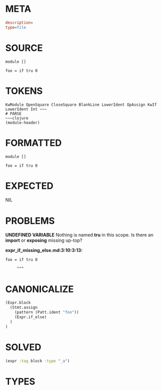 # META
~~~ini
description=
type=file
~~~
# SOURCE
~~~roc
module []

foo = if tru 0
~~~
# TOKENS
~~~text
KwModule OpenSquare CloseSquare BlankLine LowerIdent OpAssign KwIf LowerIdent Int ~~~
# PARSE
~~~clojure
(module-header)
~~~
# FORMATTED
~~~roc
module []

foo = if tru 0
~~~
# EXPECTED
NIL
# PROBLEMS
**UNDEFINED VARIABLE**
Nothing is named **tru** in this scope.
Is there an **import** or **exposing** missing up-top?

**expr_if_missing_else.md:3:10:3:13:**
```roc
foo = if tru 0
```
         ^^^


# CANONICALIZE
~~~clojure
(Expr.block
  (Stmt.assign
    (pattern (Patt.ident "foo"))
    (Expr.if_else)
  )
)
~~~
# SOLVED
~~~clojure
(expr :tag block :type "_a")
~~~
# TYPES
~~~roc
~~~
